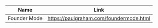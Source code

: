| Name        | Link           | 
| ------------- | ------------ | 
| Founder Mode | https://paulgraham.com/foundermode.html |

